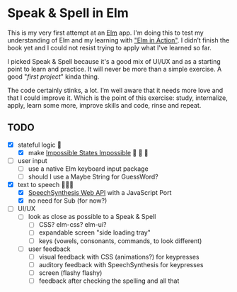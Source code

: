 # Speak & Spell in Elm

This is my very first attempt at an [Elm](https://elm-lang.org/) app. I'm doing this to test my understanding of Elm and my learning with ["Elm in Action"](https://www.manning.com/books/elm-in-action). I didn’t finish the book yet and I could not resist trying to apply what I've learned so far.

I picked Speak & Spell because it's a good mix of UI/UX and as a starting point to learn and practice. It will never be more than a simple exercise. A good "*first project*" kinda thing.

The code certainly stinks, a lot. I’m well aware that it needs more love and that I could improve it. Which is the point of this exercise: study, internalize, apply, learn some more, improve skills and code, rinse and repeat.

## TODO

- [x] stateful logic 🥳
  - [x] make [Impossible States Impossible](https://sporto.github.io/elm-patterns/basic/impossible-states.html) 🎉 🎉 🎉
- [ ] user input
  - [ ] use a native Elm keyboard input package
  - [ ] should I use a Maybe String for GuessWord?
- [x] text to speech 🤖🤖🤖
  - [x] [SpeechSynthesis Web API](https://developer.mozilla.org/en-US/docs/Web/API/SpeechSynthesis) with a JavaScript Port
  - [x] no need for Sub (for now?)
- [ ] UI/UX
  - [ ] look as close as possible to a Speak & Spell
    - [ ] CSS? elm-css? elm-ui?
    - [ ] expandable screen "side loading tray"
    - [ ] keys (vowels, consonants, commands, to look different)
  - [ ] user feedback
    - [ ] visual feedback with CSS (animations?) for keypresses
    - [ ] auditory feedback with SpeechSynthesis for keypresses
    - [ ] screen (flashy flashy)
    - [ ] feedback after checking the spelling and all that
